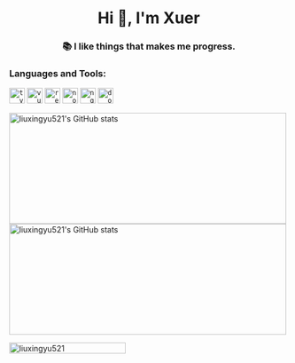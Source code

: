 <h1 align="center">Hi 👋, I'm Xuer</h1>
<h3 align="center">📚 I like things that makes me progress.</h3>

<h3 align="left">Languages and Tools:</h3>
<p align="left">
  <a href="https://www.typescriptlang.org/" target="_blank" rel="noreferrer"><code><img src="https://api.iconify.design/logos:typescript-icon.svg" alt="typescript" width="28" height="28"/></code></a>
  <a href="https://vuejs.org/" target="_blank" rel="noreferrer"><code><img src="https://api.iconify.design/logos:vue.svg" alt="vuejs" width="28" height="28"/></code></a>
  <a href="https://reactjs.org/" target="_blank" rel="noreferrer"><code><img src="https://api.iconify.design/logos:react.svg" alt="react" width="28" height="28"/></code></a>
  <a href="https://nodejs.org" target="_blank" rel="noreferrer"><code><img src="https://api.iconify.design/logos:nodejs-icon.svg" alt="nodejs" width="28" height="28"/></code></a>
  <a href="https://www.nginx.com" target="_blank" rel="noreferrer"><code><img src="https://api.iconify.design/logos:nginx.svg" alt="nginx" width="28" height="28"/></code></a>
  <a href="https://www.docker.com/" target="_blank" rel="noreferrer"><code><img src="https://api.iconify.design/logos:docker-icon.svg" alt="docker" width="28" height="28"/></code></a> 
</p>

<p>
  <a href="https://github.com/anuraghazra/github-readme-stats#gh-light-mode-only">
    <img align="center" width="500" height="200" src="https://github-readme-stats.vercel.app/api?username=liuxingyu521&show_icons=true" alt="liuxingyu521's GitHub stats" />
  </a>
  <a href="https://github.com/anuraghazra/github-readme-stats#gh-dark-mode-only">
    <img align="center" width="500" height="200" src="https://github-readme-stats.vercel.app/api?username=liuxingyu521&show_icons=true&theme=vue-dark" alt="liuxingyu521's GitHub stats" />
  </a>
</p>


<p align="left"> <img src="https://komarev.com/ghpvc/?username=liuxingyu521&label=Profile%20views%20since%202022-10-16&color=0e75b6&style=flat" alt="liuxingyu521" width="210" height="20" /> </p>

